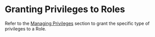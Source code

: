 # Granting Privileges to Roles

Refer to the [Managing Privileges](Managing-Privileges.md)
 section to grant the specific type of privileges to a Role.
